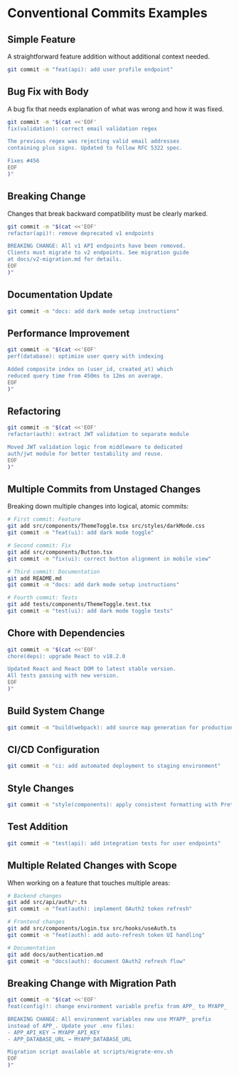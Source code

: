 # Conventional Commits Examples

## Simple Feature

A straightforward feature addition without additional context needed.

```bash
git commit -m "feat(api): add user profile endpoint"
```

## Bug Fix with Body

A bug fix that needs explanation of what was wrong and how it was fixed.

```bash
git commit -m "$(cat <<'EOF'
fix(validation): correct email validation regex

The previous regex was rejecting valid email addresses
containing plus signs. Updated to follow RFC 5322 spec.

Fixes #456
EOF
)"
```

## Breaking Change

Changes that break backward compatibility must be clearly marked.

```bash
git commit -m "$(cat <<'EOF'
refactor(api)!: remove deprecated v1 endpoints

BREAKING CHANGE: All v1 API endpoints have been removed.
Clients must migrate to v2 endpoints. See migration guide
at docs/v2-migration.md for details.
EOF
)"
```

## Documentation Update

```bash
git commit -m "docs: add dark mode setup instructions"
```

## Performance Improvement

```bash
git commit -m "$(cat <<'EOF'
perf(database): optimize user query with indexing

Added composite index on (user_id, created_at) which
reduced query time from 450ms to 12ms on average.
EOF
)"
```

## Refactoring

```bash
git commit -m "$(cat <<'EOF'
refactor(auth): extract JWT validation to separate module

Moved JWT validation logic from middleware to dedicated
auth/jwt module for better testability and reuse.
EOF
)"
```

## Multiple Commits from Unstaged Changes

Breaking down multiple changes into logical, atomic commits:

```bash
# First commit: Feature
git add src/components/ThemeToggle.tsx src/styles/darkMode.css
git commit -m "feat(ui): add dark mode toggle"

# Second commit: Fix
git add src/components/Button.tsx
git commit -m "fix(ui): correct button alignment in mobile view"

# Third commit: Documentation
git add README.md
git commit -m "docs: add dark mode setup instructions"

# Fourth commit: Tests
git add tests/components/ThemeToggle.test.tsx
git commit -m "test(ui): add dark mode toggle tests"
```

## Chore with Dependencies

```bash
git commit -m "$(cat <<'EOF'
chore(deps): upgrade React to v18.2.0

Updated React and React DOM to latest stable version.
All tests passing with new version.
EOF
)"
```

## Build System Change

```bash
git commit -m "build(webpack): add source map generation for production"
```

## CI/CD Configuration

```bash
git commit -m "ci: add automated deployment to staging environment"
```

## Style Changes

```bash
git commit -m "style(components): apply consistent formatting with Prettier"
```

## Test Addition

```bash
git commit -m "test(api): add integration tests for user endpoints"
```

## Multiple Related Changes with Scope

When working on a feature that touches multiple areas:

```bash
# Backend changes
git add src/api/auth/*.ts
git commit -m "feat(auth): implement OAuth2 token refresh"

# Frontend changes
git add src/components/Login.tsx src/hooks/useAuth.ts
git commit -m "feat(auth): add auto-refresh token UI handling"

# Documentation
git add docs/authentication.md
git commit -m "docs(auth): document OAuth2 refresh flow"
```

## Breaking Change with Migration Path

```bash
git commit -m "$(cat <<'EOF'
feat(config)!: change environment variable prefix from APP_ to MYAPP_

BREAKING CHANGE: All environment variables now use MYAPP_ prefix
instead of APP_. Update your .env files:
- APP_API_KEY → MYAPP_API_KEY
- APP_DATABASE_URL → MYAPP_DATABASE_URL

Migration script available at scripts/migrate-env.sh
EOF
)"
